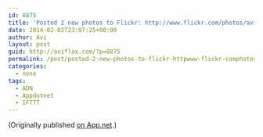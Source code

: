 ```yaml
---
id: 8875
title: 'Posted 2 new photos to Flickr: http://www.flickr.com/photos/avi4now/'
date: 2014-02-02T23:07:25+00:00
author: Avi
layout: post
guid: http://aviflax.com/?p=8875
permalink: /post/posted-2-new-photos-to-flickr-httpwww-flickr-comphotosavi4now/
categories:
  - none
tags:
  - ADN
  - Appdotnet
  - IFTTT
---
```

(Originally published [on App.net](http://alpha.app.net/aviflax/post/21518919).)